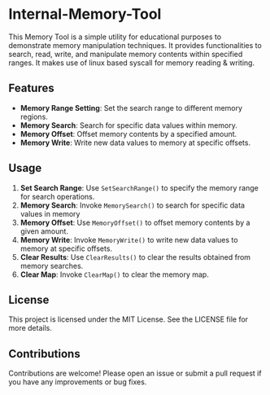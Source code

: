 # Internal-Memory-Tool
This Memory Tool is a simple utility for educational purposes to demonstrate memory manipulation techniques. It provides functionalities to search, read, write, and manipulate memory contents within specified ranges. It makes use of linux based syscall for memory reading &amp; writing.

## Features
- **Memory Range Setting**: Set the search range to different memory regions.
- **Memory Search**: Search for specific data values within memory.
- **Memory Offset**: Offset memory contents by a specified amount.
- **Memory Write**: Write new data values to memory at specific offsets.

## Usage
1. **Set Search Range**: Use `SetSearchRange()` to specify the memory range for search operations.
2. **Memory Search**: Invoke `MemorySearch()` to search for specific data values in memory
3. **Memory Offset**: Use `MemoryOffset()` to offset memory contents by a given amount.
4. **Memory Write**: Invoke `MemoryWrite()` to write new data values to memory at specific offsets.
5. **Clear Results**: Use `ClearResults()` to clear the results obtained from memory searches.
6. **Clear Map**: Invoke `ClearMap()` to clear the memory map.

## License
This project is licensed under the MIT License. See the LICENSE file for more details.

## Contributions
Contributions are welcome! Please open an issue or submit a pull request if you have any improvements or bug fixes.
